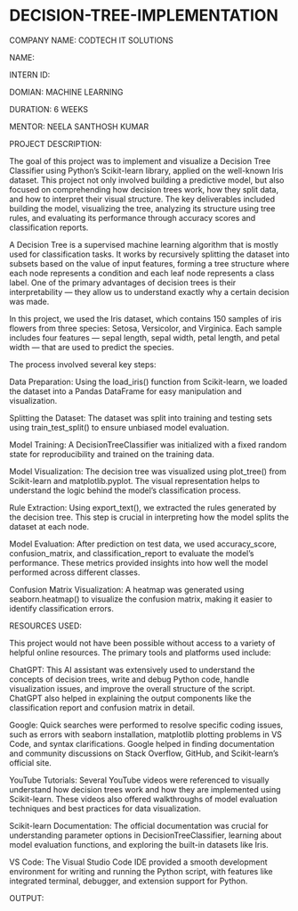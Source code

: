 # DECISION-TREE-IMPLEMENTATION

COMPANY NAME: CODTECH IT SOLUTIONS

NAME:

INTERN ID:

DOMIAN: MACHINE LEARNING

DURATION: 6 WEEKS

MENTOR: NEELA SANTHOSH KUMAR

PROJECT DESCRIPTION:

The goal of this project was to implement and visualize a Decision Tree Classifier using Python’s Scikit-learn library, applied on the well-known Iris dataset. This project not only involved building a predictive model, but also focused on comprehending how decision trees work, how they split data, and how to interpret their visual structure. The key deliverables included building the model, visualizing the tree, analyzing its structure using tree rules, and evaluating its performance through accuracy scores and classification reports.

A Decision Tree is a supervised machine learning algorithm that is mostly used for classification tasks. It works by recursively splitting the dataset into subsets based on the value of input features, forming a tree structure where each node represents a condition and each leaf node represents a class label. One of the primary advantages of decision trees is their interpretability — they allow us to understand exactly why a certain decision was made.

In this project, we used the Iris dataset, which contains 150 samples of iris flowers from three species: Setosa, Versicolor, and Virginica. Each sample includes four features — sepal length, sepal width, petal length, and petal width — that are used to predict the species.

The process involved several key steps:

Data Preparation: Using the load_iris() function from Scikit-learn, we loaded the dataset into a Pandas DataFrame for easy manipulation and visualization.

Splitting the Dataset: The dataset was split into training and testing sets using train_test_split() to ensure unbiased model evaluation.

Model Training: A DecisionTreeClassifier was initialized with a fixed random state for reproducibility and trained on the training data.

Model Visualization: The decision tree was visualized using plot_tree() from Scikit-learn and matplotlib.pyplot. The visual representation helps to understand the logic behind the model’s classification process.

Rule Extraction: Using export_text(), we extracted the rules generated by the decision tree. This step is crucial in interpreting how the model splits the dataset at each node.

Model Evaluation: After prediction on test data, we used accuracy_score, confusion_matrix, and classification_report to evaluate the model’s performance. These metrics provided insights into how well the model performed across different classes.

Confusion Matrix Visualization: A heatmap was generated using seaborn.heatmap() to visualize the confusion matrix, making it easier to identify classification errors.

RESOURCES USED:

This project would not have been possible without access to a variety of helpful online resources. The primary tools and platforms used include:

ChatGPT: This AI assistant was extensively used to understand the concepts of decision trees, write and debug Python code, handle visualization issues, and improve the overall structure of the script. ChatGPT also helped in explaining the output components like the classification report and confusion matrix in detail.

Google: Quick searches were performed to resolve specific coding issues, such as errors with seaborn installation, matplotlib plotting problems in VS Code, and syntax clarifications. Google helped in finding documentation and community discussions on Stack Overflow, GitHub, and Scikit-learn’s official site.

YouTube Tutorials: Several YouTube videos were referenced to visually understand how decision trees work and how they are implemented using Scikit-learn. These videos also offered walkthroughs of model evaluation techniques and best practices for data visualization.

Scikit-learn Documentation: The official documentation was crucial for understanding parameter options in DecisionTreeClassifier, learning about model evaluation functions, and exploring the built-in datasets like Iris.

VS Code: The Visual Studio Code IDE provided a smooth development environment for writing and running the Python script, with features like integrated terminal, debugger, and extension support for Python.

OUTPUT:
